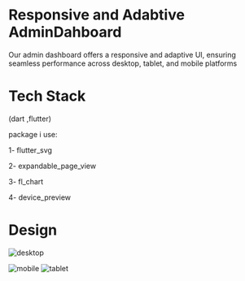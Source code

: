 # Responsive and Adabtive AdminDahboard


Our admin dashboard offers a responsive and adaptive UI, ensuring seamless performance across desktop, tablet, and mobile platforms

# Tech Stack

(dart ,flutter)

package i use:

1-  flutter_svg

 2- expandable_page_view
 
 3- fl_chart
 
 4- device_preview
 
 
# Design

![desktop](https://github.com/MahmoudElgaml/admin_dashboard/assets/144808369/197e82a8-1060-47ed-9a78-1edfb500ea5f)




![mobile](https://github.com/MahmoudElgaml/admin_dashboard/assets/144808369/135b266b-7c35-4a1f-9196-4dce9deeb163)                ![tablet](https://github.com/MahmoudElgaml/admin_dashboard/assets/144808369/f9fcfdd3-7f2f-4a00-aff4-bef19f2aed84)







